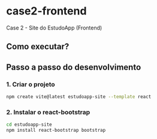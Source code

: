 # case2-frontend
Case 2 - Site do EstudoApp (Frontend) 

## Como executar?

## Passo a passo do desenvolvimento

### 1. Criar o projeto

```bash
npm create vite@latest estudoapp-site --template react
```

### 2. Instalar o react-bootstrap

```bash
cd estudoapp-site
npm install react-bootstrap bootstrap
```
